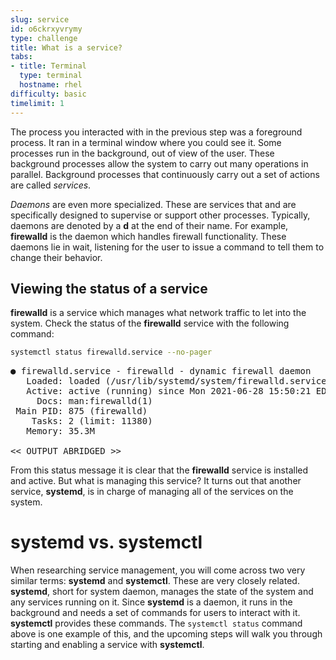 ```yaml
---
slug: service
id: o6ckrxyvrymy
type: challenge
title: What is a service?
tabs:
- title: Terminal
  type: terminal
  hostname: rhel
difficulty: basic
timelimit: 1
---
```

The process you interacted with in the previous step was a foreground process. It ran in a terminal window where you could see it. Some processes run in the background, out of view of the user. These background processes allow the system to carry out many operations in parallel. Background processes that continuously carry out a set of actions are called _services_.

_Daemons_ are even more specialized. These are services that and are specifically designed to supervise or support other processes. Typically, daemons are denoted by a __d__ at the end of their name. For example, __firewalld__ is the daemon which handles firewall functionality. These daemons lie in wait, listening for the user to issue a command to tell them to change their behavior.

## Viewing the status of a service

__firewalld__ is a service which manages what network traffic to let into the system. Check the status of the __firewalld__ service with the following command:

```bash
systemctl status firewalld.service --no-pager
```

<pre class=file>
● firewalld.service - firewalld - dynamic firewall daemon
   Loaded: loaded (/usr/lib/systemd/system/firewalld.service; enabled; vendor preset: enabled)
   Active: active (running) since Mon 2021-06-28 15:50:21 EDT; 1h 49min ago
     Docs: man:firewalld(1)
 Main PID: 875 (firewalld)
    Tasks: 2 (limit: 11380)
   Memory: 35.3M

<< OUTPUT ABRIDGED >>
</pre>

From this status message it is clear that the __firewalld__ service is installed and active. But what is managing this service? It turns out that another service, __systemd__, is in charge of managing all of the services on the system.

# __systemd__ vs. __systemctl__

When researching service management, you will come across two very similar terms: __systemd__ and __systemctl__. These are very closely related. __systemd__, short for system daemon, manages the state of the system and any services running on it. Since __systemd__ is a daemon, it runs in the background and needs a set of commands for users to interact with it. __systemctl__ provides these commands. The `systemctl status` command above is one example of this, and the upcoming steps will walk you through starting and enabling a service with __systemctl__.

